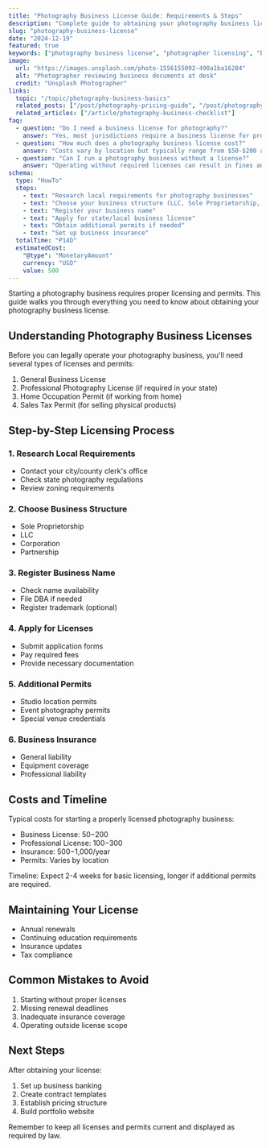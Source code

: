```yaml
---
title: "Photography Business License Guide: Requirements & Steps"
description: "Complete guide to obtaining your photography business license, including state requirements, costs, and step-by-step application process."
slug: "photography-business-license"
date: "2024-12-19"
featured: true
keywords: ["photography business license", "photographer licensing", "business permits", "photography legal requirements"]
image:
  url: "https://images.unsplash.com/photo-1556155092-490a1ba16284"
  alt: "Photographer reviewing business documents at desk"
  credit: "Unsplash Photographer"
links:
  topic: "/topic/photography-business-basics"
  related_posts: ["/post/photography-pricing-guide", "/post/photography-contracts"]
  related_articles: ["/article/photography-business-checklist"]
faq:
  - question: "Do I need a business license for photography?"
    answer: "Yes, most jurisdictions require a business license for professional photography services, even if you're operating from home."
  - question: "How much does a photography business license cost?"
    answer: "Costs vary by location but typically range from $50-$200 annually for a basic business license."
  - question: "Can I run a photography business without a license?"
    answer: "Operating without required licenses can result in fines and legal issues. It's essential to obtain proper licensing before starting your business."
schema:
  type: "HowTo"
  steps:
    - text: "Research local requirements for photography businesses"
    - text: "Choose your business structure (LLC, Sole Proprietorship, etc.)"
    - text: "Register your business name"
    - text: "Apply for state/local business license"
    - text: "Obtain additional permits if needed"
    - text: "Set up business insurance"
  totalTime: "P14D"
  estimatedCost:
    "@type": "MonetaryAmount"
    currency: "USD"
    value: 500
---
```


Starting a photography business requires proper licensing and permits. This guide walks you through everything you need to know about obtaining your photography business license.

## Understanding Photography Business Licenses

Before you can legally operate your photography business, you'll need several types of licenses and permits:

1. General Business License
2. Professional Photography License (if required in your state)
3. Home Occupation Permit (if working from home)
4. Sales Tax Permit (for selling physical products)

## Step-by-Step Licensing Process

### 1. Research Local Requirements
- Contact your city/county clerk's office
- Check state photography regulations
- Review zoning requirements

### 2. Choose Business Structure
- Sole Proprietorship
- LLC
- Corporation
- Partnership

### 3. Register Business Name
- Check name availability
- File DBA if needed
- Register trademark (optional)

### 4. Apply for Licenses
- Submit application forms
- Pay required fees
- Provide necessary documentation

### 5. Additional Permits
- Studio location permits
- Event photography permits
- Special venue credentials

### 6. Business Insurance
- General liability
- Equipment coverage
- Professional liability

## Costs and Timeline

Typical costs for starting a properly licensed photography business:
- Business License: $50-$200
- Professional License: $100-$300
- Insurance: $500-$1,000/year
- Permits: Varies by location

Timeline: Expect 2-4 weeks for basic licensing, longer if additional permits are required.

## Maintaining Your License

- Annual renewals
- Continuing education requirements
- Insurance updates
- Tax compliance

## Common Mistakes to Avoid

1. Starting without proper licenses
2. Missing renewal deadlines
3. Inadequate insurance coverage
4. Operating outside license scope

## Next Steps

After obtaining your license:
1. Set up business banking
2. Create contract templates
3. Establish pricing structure
4. Build portfolio website

Remember to keep all licenses and permits current and displayed as required by law.
